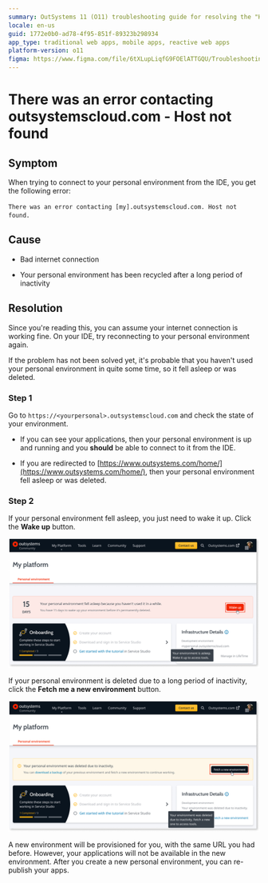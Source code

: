 ```yaml
---
summary: OutSystems 11 (O11) troubleshooting guide for resolving the "Host not found" error when connecting to a personal environment.
locale: en-us
guid: 1772e0b0-ad78-4f95-851f-89323b298934
app_type: traditional web apps, mobile apps, reactive web apps
platform-version: o11
figma: https://www.figma.com/file/6tXLupLiqfG9FOElATTGQU/Troubleshooting?node-id=3327:559
---
```


# There was an error contacting outsystemscloud.com - Host not found

## Symptom

When trying to connect to your personal environment from the IDE, you get the following error:

`There was an error contacting [my].outsystemscloud.com. Host not found.`

## Cause

* Bad internet connection

* Your personal environment has been recycled after a long period of inactivity

## Resolution

Since you're reading this, you can assume your internet connection is working fine. On your IDE, try reconnecting to your personal environment again.

If the problem has not been solved yet, it's probable that you haven't used your personal environment in quite some time, so it fell asleep or was deleted. 

### Step 1 

Go to `https://<yourpersonal>.outsystemscloud.com` and check the state of your environment.

* If you can see your applications, then your personal environment is up and running and you **should** be able to connect to it from the IDE.

* If you are redirected to [https://www.outsystems.com/home/](https://www.outsystems.com/home/), then your personal environment fell asleep or was deleted.


### Step 2

If your personal environment fell asleep, you just need to wake it up. Click the **Wake up** button.

![OutSystems dashboard showing a notification that the personal environment fell asleep with a 'Wake up' button highlighted.](images/pe-sleep.png "OutSystems Personal Environment Sleep State")

If your personal environment is deleted due to a long period of inactivity, click the **Fetch me a new environment** button.

![OutSystems dashboard indicating the personal environment was deleted due to inactivity with a 'Fetch a new environment' button highlighted.](images/pe-del.png "OutSystems Personal Environment Deletion Notice")

A new environment will be provisioned for you, with the same URL you had before. However, your applications will not be available in the new environment. After you create a new personal environment, you can re-publish your apps.
